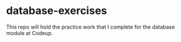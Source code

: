 # database-exercises
This repo will hold the practice work that I complete for the database module at Codeup.
